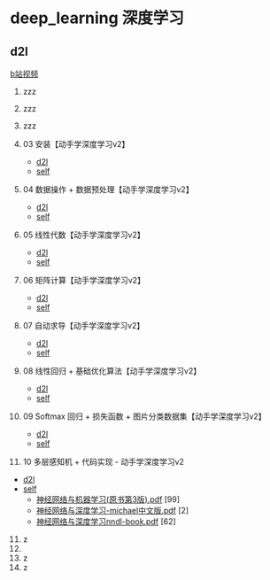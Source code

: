 # deep_learning 深度学习

## d2l
   [b站视频](https://space.bilibili.com/1567748478/channel/seriesdetail?sid=358497)


1. zzz
2. zzz
2. zzz
3. 03 安装【动手学深度学习v2】
   - [d2l](d2l-pytorch/chapter_installation/index.ipynb)
   - [self](test03_install)
4. 04 数据操作 + 数据预处理【动手学深度学习v2】
   - [d2l](d2l-pytorch/chapter_preliminaries/ndarray.ipynb)
   - [self](test04_data_opt)
5. 05 线性代数【动手学深度学习v2】
   - [d2l](d2l-pytorch/chapter_preliminaries/linear-algebra.ipynb)
   - [self](test05_linear-algebra)
6. 06 矩阵计算【动手学深度学习v2】
   - [d2l](d2l-pytorch/chapter_preliminaries/calculus.ipynb)
   - [self](test06_matrix-calculation)
7. 07 自动求导【动手学深度学习v2】
   - [d2l](d2l-pytorch/chapter_preliminaries/autograd.ipynb)
   - [self](test07_autograd)

8. 08 线性回归 + 基础优化算法【动手学深度学习v2】
   - [d2l](d2l-pytorch/chapter_linear-networks/linear-regression.ipynb)
   - [self](test08_linear-regression)
   
9. 09 Softmax 回归 + 损失函数 + 图片分类数据集【动手学深度学习v2】
   - [d2l](d2l-pytorch/chapter_linear-networks/softmax-regression.ipynb)
   - [self](test09_softmax-regression)
   
10. 10 多层感知机 + 代码实现 - 动手学深度学习v2
   - [d2l](d2l-pytorch/chapter_multilayer-perceptrons/index.ipynb)
   - [self](test10_multilayer-perceptrons)
     - [神经网络与机器学习(原书第3版).pdf](../神经网络与机器学习(原书第3版).pdf) [99]
     - [神经网络与深度学习-michael中文版.pdf](../神经网络与深度学习-michael中文版.pdf) [2]
     - [神经网络与深度学习nndl-book.pdf](../神经网络与深度学习nndl-book.pdf) [62]
11. z
12. 
13. z
8. z


